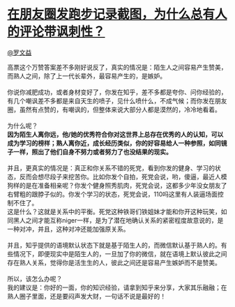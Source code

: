 
#  [在朋友圈发跑步记录截图，为什么总有人的评论带讽刺性？](https://zhihu.com/questions/37331263)



[@罗文益](https://zhihu.com/people/913443092e5f0e270c794067a63c6590)

高票这个万赞答案差不多刚好说反了，真实的情况是：陌生人之间容易产生赞美，而熟人之间，除了上一代长辈外，最容易产生的，是嫉妒。<br><br>你说你减肥成功，或者身材变好了，你发在知乎，差不多都是夸你、问你经验的，有几个嘲讽差不多都是来自天生的喷子，见什么喷什么，不成气候；而你发在朋友圈，虽然有点赞的，有嘲讽的，但整体来说大部分人都是漠然的，冷冷地看着。<br><br>为什么呢？<br><b>因为陌生人离你远，他/她的优秀符合你对这世界上总存在优秀的人的认知，可以成为学习的榜样；熟人离你近，成长经历类似，你的好容易给人一种参照，如同镜子一样，照出了他们自身不努力或者努力了也没结果的现实。</b><br><br>并且，更真实的情况是：真正和你关系不错的死党，看到你发的健身、学习的状态，反而会想尽段子来挖苦你。比如你发个自拍，死党会说，哟，傻逼，最近人模狗样的是在准备相亲呢？你发个健身照秀肌肉，死党会说，这都多少年没女朋友了右臂粗的跟脖子似的。你发个学习的状态，死党会说，110吗这里有人装逼场面控制不住了。<br>这是什么？这就是关系中的平衡。死党这种铁哥们铁姐妹才能和你开这种玩笑，如同黑人之间才能互称niger一样，是为了潜在地确认关系的紧密程度故意说的，是一种对冲，并且，这种对冲还能加强原关系。<br><br>并且，知乎提供的语境默认状态下就是基于陌生人的，而微信默认基于熟人的。有些情况下，即便现实中是陌生人的，一旦加了你的微信，就在语境上默认彼此之间存在熟人关系，觉得你是活生生的人，彼此之间还是容易产生嫉妒而不是赞美。<br><br>所以，该怎么办呢？<br>我的建议是：你好的一面，你的知识经验，请拿到知乎来分享，大家其乐融融；在熟人圈子里面，还是要闷声发大财，一句话不说是最好的！